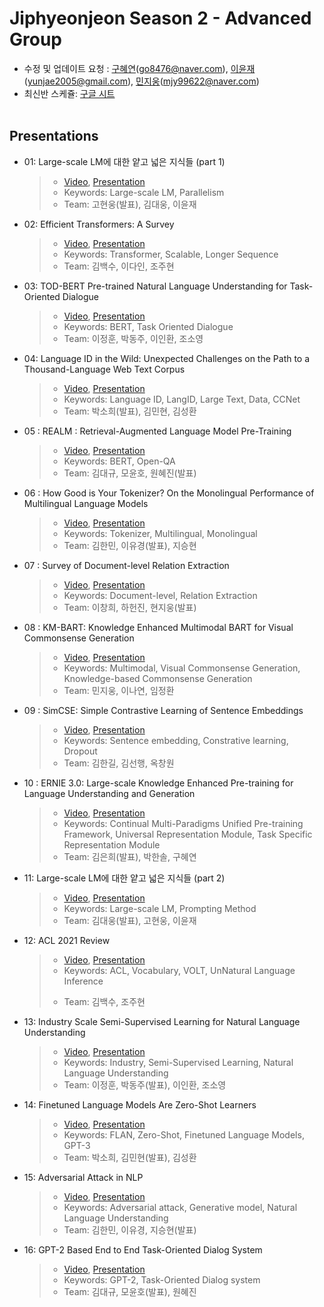 # Jiphyeonjeon Season 2 - Advanced Group
* 수정 및 업데이트 요청 : [구혜연](https://github.com/HyeyeonKoo)(go8476@naver.com), [이윤재](https://github.com/gityunjae)(yunjae2005@gmail.com), [민지웅](https://github.com/JejuWayfarer)(mjy99622@naver.com)
* 최신반 스케쥴: [구글 시트](https://docs.google.com/spreadsheets/d/1pwkvIwf3T1bo2y7aXmSYPN6otlPKJl9kCJHaze0H3KY/edit#gid=369545430)
<br><br>

## Presentations
- 01: Large-scale LM에 대한 얕고 넓은 지식들 (part 1)
  >- [Video](https://www.youtube.com/watch?v=w4a-ARCEiqU&t=6668s), [Presentation](https://github.com/jiphyeonjeon/season2/blob/main/advanced/presentations/Season2-1%EC%A1%B0-Large-sclae%20LM%EC%97%90%20%EB%8C%80%ED%95%9C%20%EC%96%95%EA%B3%A0%20%EB%84%93%EC%9D%80%20%EC%A7%80%EC%8B%9D%EB%93%A4%20(part%201).pdf)
  >- Keywords: Large-scale LM, Parallelism
  >- Team: 고현웅(발표), 김대웅, 이윤재
  
- 02: Efficient Transformers: A Survey
  >- [Video](https://www.youtube.com/watch?v=x2Z865Brflg), [Presentation](https://github.com/art28/season2/raw/main/advanced/presentations/Season2-2%EC%A1%B0-Efficient%20Transformer.pdf)
  >- Keywords: Transformer, Scalable, Longer Sequence
  >- Team: 김백수, 이다인, 조주현

- 03: TOD-BERT Pre-trained Natural Language Understanding for Task-Oriented Dialogue
  >- [Video](https://youtu.be/qGoE0naEuls), [Presentation](./presentations/Season2-3조-TOD-BERT.pdf)
  >- Keywords: BERT, Task Oriented Dialogue
  >- Team: 이정훈, 박동주, 이인환, 조소영

- 04: Language ID in the Wild: Unexpected Challenges on the Path to a Thousand-Language Web Text Corpus
  >- [Video](https://youtu.be/0eTWVn9Ye9o), [Presentation](./presentations/Season2-4조-LanguageID.pdf)
  >- Keywords: Language ID, LangID, Large Text, Data, CCNet
  >- Team: 박소희(발표), 김민현, 김성환

- 05 : REALM : Retrieval-Augmented Language Model Pre-Training
  >- [Video](https://youtu.be/1gkH8x8nHEw), [Presentation](./presentations/Season2-5조-REALM.pdf)
  >- Keywords: BERT, Open-QA
  >- Team: 김대규, 모윤호, 원혜진(발표)

* 06 : How Good is Your Tokenizer? On the Monolingual Performance of Multilingual Language Models

  > * [Video](https://youtu.be/bV9WWRyRBt4), [Presentation](https://github.com/yukyunglee/season2/blob/044ef543abe85ff50590c398f0eaf8dce2424882/advanced/presentations/Season2-6%EC%A1%B0-How%20Good%20is%20Your%20Tokenizer.pdf) 
  > * Keywords: Tokenizer, Multilingual, Monolingual
  > * Team: 김한민, 이유경(발표), 지승현

- 07 : Survey of Document-level Relation Extraction

  > * [Video](https://youtu.be/sp7N5y2Cpg0), [Presentation](./presentations/Season2-7조-Document-level%20Relation%20Extraction.pdf) 
  > * Keywords: Document-level, Relation Extraction
  > * Team: 이창희, 하헌진, 현지웅(발표)

- 08 : KM-BART: Knowledge Enhanced Multimodal BART for Visual Commonsense Generation

  > * [Video](https://youtu.be/PMHw1emxOV0), [Presentation](./presentations/Season2-8조-Document-KM-BART.pdf)
  > * Keywords: Multimodal, Visual Commonsense Generation, Knowledge-based Commonsense Generation
  > * Team: 민지웅, 이나연, 임정환

- 09 : SimCSE: Simple Contrastive Learning of Sentence Embeddings

  > * [Video](https://youtu.be/KpnQVuLjkso), [Presentation](./presentations/Season2-9조-SimCSE.pdf)
  > * Keywords: Sentence embedding, Constrative learning, Dropout
  > * Team: 김한길, 김선행, 옥창원

- 10 : ERNIE 3.0: Large-scale Knowledge Enhanced Pre-training for Language Understanding and Generation

  > * [Video](https://www.youtube.com/watch?v=RKkL1vgZcfU), [Presentation](./presentations/Season2-10조-ERNIE3.0.pdf)
  > * Keywords: Continual Multi-Paradigms Unified Pre-training Framework, Universal Representation Module, Task Specific Representation Module
  > * Team: 김은희(발표), 박한솔, 구혜연

- 11: Large-scale LM에 대한 얕고 넓은 지식들 (part 2)

  > * [Video](https://youtu.be/zbuD21YwLZI), [Presentation](https://github.com/jiphyeonjeon/season2/blob/main/advanced/presentations/Season2-1조-Large-sclae%20LM에%20대한%20얕고%20넓은%20지식들%20(part%201).pdf)
  > * Keywords: Large-scale LM, Prompting Method
  > * Team: 김대웅(발표), 고현웅, 이윤재
  
- 12: ACL 2021 Review

  > * [Video](https://youtu.be/eSnzNtyiWGc), [Presentation](./presentations/Season2-2조-ACL2021_review.pdf)
  > * Keywords: ACL, Vocabulary, VOLT, UnNatural Language Inference
  >- Team: 김백수, 조주현
  
- 13: Industry Scale Semi-Supervised Learning for Natural Language Understanding

  > * [Video](https://youtu.be/8guHo0X1xmY), [Presentation](./presentations/Season2-3조-Industry%20Scale%20Semi-Supervised%20Learning%20for%20Natural%20Language%20Understanding.pdf)
  > *  Keywords: Industry, Semi-Supervised Learning, Natural Language Understanding
  > * Team: 이정훈, 박동주(발표), 이인환, 조소영

- 14: Finetuned Language Models Are Zero-Shot Learners
  >- [Video](https://www.youtube.com/watch?v=4NXm34clErY), [Presentation](./presentations/Season2-4조-FINETUNED_LANGUAGE_MODELS_ARE_ZERO-SHOT_LEARNERS.pdf)
  >- Keywords: FLAN, Zero-Shot, Finetuned Language Models, GPT-3
  >- Team: 박소희, 김민현(발표), 김성환
  
- 15: Adversarial Attack in NLP

  > * [Video](https://youtu.be/AOX9d9ijtmI), [Presentation](./presentations/Season2-6조-Adversarial%20Attack%20in%20NLP.pdf)
  > *  Keywords: Adversarial attack, Generative model, Natural Language Understanding
  > * Team: 김한민, 이유경, 지승현(발표)

- 16: GPT-2 Based End to End Task-Oriented Dialog System

  > * [Video](https://youtu.be/t-H2lJbSTqE), [Presentation](./presentations/Season2-5조-GPT-2_Based_End_to_End_Task-Oriented_Dialogue_System.pdf)
  > * Keywords: GPT-2, Task-Oriented Dialog system
  > * Team: 김대규, 모윤호(발표), 원혜진